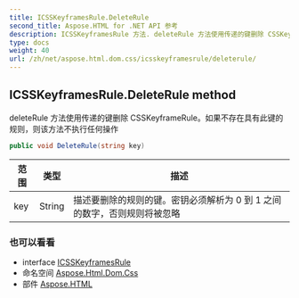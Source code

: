 ```yaml
---
title: ICSSKeyframesRule.DeleteRule
second_title: Aspose.HTML for .NET API 参考
description: ICSSKeyframesRule 方法. deleteRule 方法使用传递的键删除 CSSKeyframeRule如果不存在具有此键的规则则该方法不执行任何操作
type: docs
weight: 40
url: /zh/net/aspose.html.dom.css/icsskeyframesrule/deleterule/
---
```

## ICSSKeyframesRule.DeleteRule method

deleteRule 方法使用传递的键删除 CSSKeyframeRule。如果不存在具有此键的规则，则该方法不执行任何操作

```csharp
public void DeleteRule(string key)
```

| 范围 | 类型 | 描述 |
| --- | --- | --- |
| key | String | 描述要删除的规则的键。密钥必须解析为 0 到 1 之间的数字，否则规则将被忽略 |

### 也可以看看

* interface [ICSSKeyframesRule](../)
* 命名空间 [Aspose.Html.Dom.Css](../../icsskeyframesrule/)
* 部件 [Aspose.HTML](../../../)


